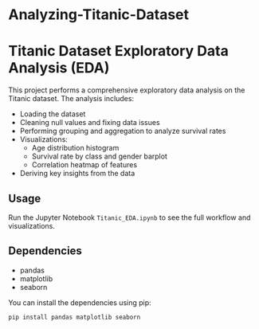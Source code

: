 # Analyzing-Titanic-Dataset
# Titanic Dataset Exploratory Data Analysis (EDA)

This project performs a comprehensive exploratory data analysis on the Titanic dataset. The analysis includes:

- Loading the dataset
- Cleaning null values and fixing data issues
- Performing grouping and aggregation to analyze survival rates
- Visualizations:
  - Age distribution histogram
  - Survival rate by class and gender barplot
  - Correlation heatmap of features
- Deriving key insights from the data

## Usage

Run the Jupyter Notebook `Titanic_EDA.ipynb` to see the full workflow and visualizations.

## Dependencies

- pandas
- matplotlib
- seaborn

You can install the dependencies using pip:

```bash  
pip install pandas matplotlib seaborn  
